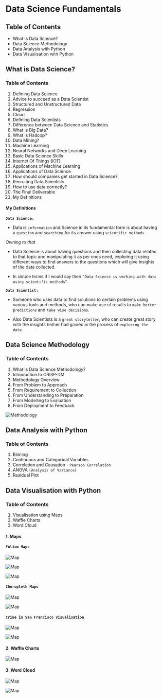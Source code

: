 # Data Science Fundamentals

  

## Table of Contents

  
* What is Data Science?
* Data Science Methodology
* Data Analysis with Python
* Data Visualisation with Python

## What is Data Science?

### Table of Contents
1.  Defining Data Science
2.  Advice to succeed as a Data Scientist
3.  Structured and Unstructured Data
4.  Regression
5.  Cloud
6.  Defining Data Scientists
7.  Difference between Data Science and Statistics
8.  What is Big Data?
9.  What is Hadoop?
10.  Data Mining?
11.  Machine Learning
12.  Neural Networks and Deep Learning
13.  Basic Data Science Skills
14.  Internet Of Things (IOT)
15.  Applications of Machine Learning
16.  Applications of Data Science
17.  How should companies get started in Data Science?
18.  Recruiting Data Scientists
19.  How to use data correctly?
20.  The Final Deliverable
21.  My Definitions

#### My Definitions

**`Data Science:`**
- Data is `information` and Science in its fundamental form is about having a `question` and `searching` for its answer using `scientific methods`.

*Owning to that*

- Data Science is about having questions and then collecting data related to that topic and manipulating it as per ones need, exploring it using different ways to find answers to the questions which will give insights of the data collected.

  

- In simple terms if I would say then `“Data Science is working with data using scientific methods”`.

  

**`Data Scientist:`**

- Someone who uses data to find solutions to certain problems using various tools and methods, who can make use of results to `make better predictions` and `take wise decisions`. 

- Also Data Scientists is a `great storyteller`, who can create great story with the insights he/her had gained in the process of `exploring the data`.

## Data Science Methodology

### Table of Contents
1.  What is Data Science Methodology?
2.  Introduction to CRISP-DM
3.  Methodology Overview
4.  From Problem to Approach
5.  From Requirement to Collection
6.  From Understanding to Preparation
7.  From Modelling to Evaluation
8.  From Deployment to Feedback


![Methodology](https://github.com/AkashSDas/Data-Science-Fundamentals/blob/master/Data-Science-Methodology/methodology.png)


## Data Analysis with Python

### Table of Contents
1. Binning
2. Continuous and Categorical Variables
3. Correlation and Causation
		- `Pearson Correlation`
4. ANOVA `(Analysis of Variance)`
5. Residual Plot

## Data Visualisation with Python

### Table of Contents
1. Visualisation using Maps
2. Waffle Charts
3. Word Cloud

#### 1. Maps

#### `Folium Maps`

![Map](https://github.com/AkashSDas/Data-Science-Fundamentals/blob/master/Data-Visualisation-with-Python/results-images/map/folium-maps/map1.png)

![Map](https://github.com/AkashSDas/Data-Science-Fundamentals/blob/master/Data-Visualisation-with-Python/results-images/map/folium-maps/map4.png)

![Map](https://github.com/AkashSDas/Data-Science-Fundamentals/blob/master/Data-Visualisation-with-Python/results-images/map/folium-maps/map5.png)

#### `Choropleth Maps`

![Map](https://github.com/AkashSDas/Data-Science-Fundamentals/blob/master/Data-Visualisation-with-Python/results-images/map/choropleth-maps/map1.png)

![Map](https://github.com/AkashSDas/Data-Science-Fundamentals/blob/master/Data-Visualisation-with-Python/results-images/map/choropleth-maps/map2.png)

#### `Crime in San Francisco Visualisation`


![Map](https://github.com/AkashSDas/Data-Science-Fundamentals/blob/master/Data-Visualisation-with-Python/results-images/map/police-department-incidents/map3.png)

![Map](https://github.com/AkashSDas/Data-Science-Fundamentals/blob/master/Data-Visualisation-with-Python/results-images/map/police-department-incidents/map4.png)

#### 2. Waffle Charts

![Map](https://github.com/AkashSDas/Data-Science-Fundamentals/blob/master/Data-Visualisation-with-Python/results-images/waffle-charts/map1.png)

#### 3. Word Cloud

![Map](https://github.com/AkashSDas/Data-Science-Fundamentals/blob/master/Data-Visualisation-with-Python/results-images/word-cloud/img1.png)

![Map](https://github.com/AkashSDas/Data-Science-Fundamentals/blob/master/Data-Visualisation-with-Python/results-images/word-cloud/img2.png)
